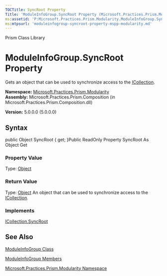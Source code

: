 ```yaml
---
TOCTitle: SyncRoot Property
Title: 'ModuleInfoGroup.SyncRoot Property (Microsoft.Practices.Prism.Modularity)'
ms:assetid: 'P:Microsoft.Practices.Prism.Modularity.ModuleInfoGroup.SyncRoot'
ms:mtpsurl: 'moduleinfogroup-syncroot-property-mspp-modularity.md'
---
```


Prism Class Library

ModuleInfoGroup.SyncRoot Property
=====================================

Gets an object that can be used to synchronize access to the [ICollection](http://msdn.microsoft.com/en-us/library/b1ht6113).

**Namespace:** [Microsoft.Practices.Prism.Modularity](https://msdn.microsoft.com/library/microsoft.practices.prism.modularity)
**Assembly:** Microsoft.Practices.Prism.Composition (in Microsoft.Practices.Prism.Composition.dll)

**Version:** 5.0.0.0 (5.0.0.0)

## Syntax


public Object SyncRoot { get; }Public ReadOnly Property SyncRoot As Object Get
### Property Value

Type: [Object](http://msdn.microsoft.com/en-us/library/e5kfa45b)
### Return Value

Type: [Object](http://msdn.microsoft.com/en-us/library/e5kfa45b)
An object that can be used to synchronize access to the [ICollection](http://msdn.microsoft.com/en-us/library/b1ht6113).
### Implements

[ICollection.SyncRoot](http://msdn.microsoft.com/en-us/library/ccad5w5z)

See Also
--------


[ModuleInfoGroup Class](https://msdn.microsoft.com/library/microsoft.practices.prism.modularity.moduleinfogroup)

[ModuleInfoGroup Members](https://msdn.microsoft.com/allmembers.t:microsoft.practices.prism.modularity.moduleinfogroup)

[Microsoft.Practices.Prism.Modularity Namespace](https://msdn.microsoft.com/library/microsoft.practices.prism.modularity)
